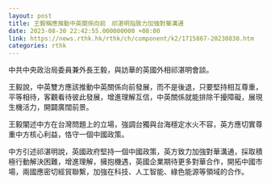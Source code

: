 ```yaml
---
layout: post
title: 王毅稱應推動中英關係向前　祁湛明指致力加強對華溝通
date: 2023-08-30 22:42:55.000000000 +08:00
link: https://news.rthk.hk/rthk/ch/component/k2/1715867-20230830.htm
categories: rthk
---
```


中共中央政治局委員兼外長王毅，與訪華的英國外相祁湛明會談。

王毅說，中英雙方應該推動中英關係向前發展，而不是後退，只要堅持相互尊重，平等相待，客觀看待彼此發展，增進理解互信，中英關係就能排除干擾障礙，展現生機活力，開闢廣闊前景。

王毅闡述中方在台灣問題上的立場，強調台獨與台海穩定水火不容，英方應切實尊重中方核心利益，恪守一個中國政策。

中方引述祁湛明說，英國政府堅持一個中國政策，英方致力加強對華溝通，採取積極行動解決困難，增進理解，擁抱機遇，英國企業期待更多對華合作，開拓中國市場，兩國應密切經貿聯繫，加強在科技、人工智能、綠色能源等領域的合作。

